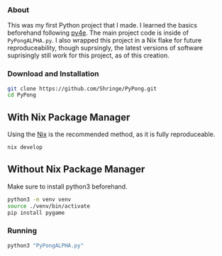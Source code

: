 ### About
This was my first Python project that I made. I learned the basics beforehand following [py4e](https://www.py4e.com/). The main project code is inside of `PyPongALPHA.py`. I also wrapped this project in a Nix flake for future reproduceability, though suprsingly, the latest versions of software suprisingly still work for this project, as of this creation.

### Download and Installation
```sh
git clone https://github.com/Shringe/PyPong.git
cd PyPong
```

## With Nix Package Manager
Using the [Nix](https://github.com/NixOS/nix) is the recommended method, as it is fully reproduceable.
```sh
nix develop
```

## Without Nix Package Manager
Make sure to install python3 beforehand.
```sh
python3 -m venv venv
source ./venv/bin/activate
pip install pygame
```

### Running
```sh
python3 "PyPongALPHA.py"
```
